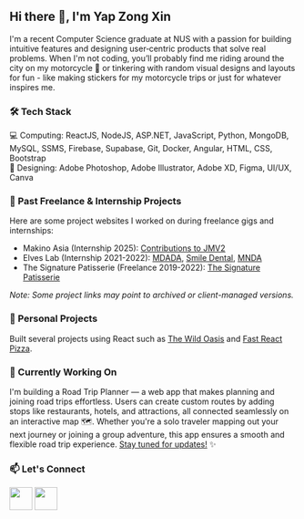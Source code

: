 ## Hi there 👋, I'm Yap Zong Xin
I'm a recent Computer Science graduate at NUS with a passion for building intuitive features and designing user‑centric products that solve real problems.
When I'm not coding, you’ll probably find me riding around the city on my motorcycle 🛵 or tinkering with random visual designs and layouts for fun - like making stickers for my motorcycle trips or just for whatever inspires me.

### 🛠️ Tech Stack
💻 Computing: ReactJS, NodeJS, ASP.NET, JavaScript, Python, MongoDB, MySQL, SSMS, Firebase, Supabase, Git, Docker, Angular, HTML, CSS, Bootstrap <br />
🎨 Designing: Adobe Photoshop, Adobe Illustrator, Adobe XD, Figma, UI/UX, Canva

### 💼 Past Freelance & Internship Projects
Here are some project websites I worked on during freelance gigs and internships:
- Makino Asia (Internship 2025): <a href="https://drive.google.com/file/d/19Z0GgsIsuUSng1fEoz0mKycrG0DKOY3L/view?usp=drive_link" target="_blank">Contributions to JMV2</a>
- Elves Lab (Internship 2021-2022): <a href="http://www.webdesigning.com.sg/project/Mdada/" target="_blank">MDADA</a>, <a href="https://www.smiledental.sg/" target="_blank">Smile Dental</a>, <a href="https://www.mnda.org.sg/" target="_blank">MNDA</a>
- The Signature Patisserie (Freelance 2019-2022): <a href="https://thesignaturepatisserie.com/" target="_blank">The Signature Patisserie</a>

*Note: Some project links may point to archived or client-managed versions.*

### 🌱 Personal Projects
Built several projects using React such as <a href="https://the-wild-oasis-blond-chi.vercel.app/">The Wild Oasis</a> and <a href="https://fast-react-pizza-ebon-theta.vercel.app/">Fast React Pizza</a>.

### 🧪 Currently Working On
I'm building a Road Trip Planner — a web app that makes planning and joining road trips effortless. Users can create custom routes by adding stops like restaurants, hotels, and attractions, all connected seamlessly on an interactive map 🗺️. Whether you're a solo traveler mapping out your next journey or joining a group adventure, this app ensures a smooth and flexible road trip experience. [Stay tuned for updates!](https://github.com/yap-zong-xin/road-trip/blob/main/README.md) ✨

### 📫 Let's Connect
<a href="mailto:yapzongxin@hotmail.com" alt="email" style="text-decoration:none">
  <img src="https://cdn-icons-png.flaticon.com/512/2250/2250206.png" style="height:40px" />
</a>
<a href="https://www.linkedin.com/in/yapzongxin" target="_blank" alt="linkedin" style="text-decoration:none">
  <img src="https://upload.wikimedia.org/wikipedia/commons/thumb/c/ca/LinkedIn_logo_initials.png/600px-LinkedIn_logo_initials.png?20140125013055" style="height:40px" />
</a>

<!--
**yap-zong-xin/yap-zong-xin** is a ✨ _special_ ✨ repository because its `README.md` (this file) appears on your GitHub profile.

Here are some ideas to get you started:

- 🔭 I’m currently working on ...
- 🌱 I’m currently learning ...
- 👯 I’m looking to collaborate on ...
- 🤔 I’m looking for help with ...
- 💬 Ask me about ...
- 📫 How to reach me: ...
- 😄 Pronouns: ...
- ⚡ Fun fact: ...
-->

